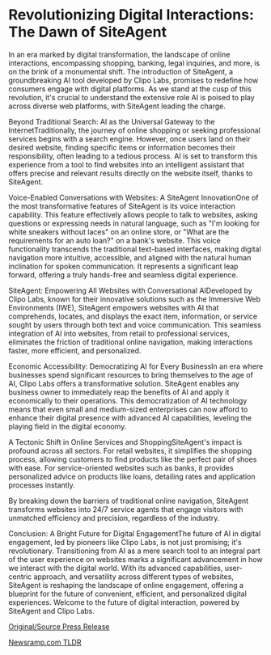 # Revolutionizing Digital Interactions: The Dawn of SiteAgent

In an era marked by digital transformation, the landscape of online interactions, encompassing shopping, banking, legal inquiries, and more, is on the brink of a monumental shift. The introduction of SiteAgent, a groundbreaking AI tool developed by Clipo Labs, promises to redefine how consumers engage with digital platforms. As we stand at the cusp of this revolution, it's crucial to understand the extensive role AI is poised to play across diverse web platforms, with SiteAgent leading the charge.

Beyond Traditional Search: AI as the Universal Gateway to the InternetTraditionally, the journey of online shopping or seeking professional services begins with a search engine. However, once users land on their desired website, finding specific items or information becomes their responsibility, often leading to a tedious process. AI is set to transform this experience from a tool to find websites into an intelligent assistant that offers precise and relevant results directly on the website itself, thanks to SiteAgent.

Voice-Enabled Conversations with Websites: A SiteAgent InnovationOne of the most transformative features of SiteAgent is its voice interaction capability. This feature effectively allows people to talk to websites, asking questions or expressing needs in natural language, such as "I'm looking for white sneakers without laces" on an online store, or "What are the requirements for an auto loan?" on a bank's website. This voice functionality transcends the traditional text-based interfaces, making digital navigation more intuitive, accessible, and aligned with the natural human inclination for spoken communication. It represents a significant leap forward, offering a truly hands-free and seamless digital experience.

SiteAgent: Empowering All Websites with Conversational AIDeveloped by Clipo Labs, known for their innovative solutions such as the Immersive Web Environments (IWE), SiteAgent empowers websites with AI that comprehends, locates, and displays the exact item, information, or service sought by users through both text and voice communication. This seamless integration of AI into websites, from retail to professional services, eliminates the friction of traditional online navigation, making interactions faster, more efficient, and personalized.

Economic Accessibility: Democratizing AI for Every BusinessIn an era where businesses spend significant resources to bring themselves to the age of AI, Clipo Labs offers a transformative solution. SiteAgent enables any business owner to immediately reap the benefits of AI and apply it economically to their operations. This democratization of AI technology means that even small and medium-sized enterprises can now afford to enhance their digital presence with advanced AI capabilities, leveling the playing field in the digital economy.

A Tectonic Shift in Online Services and ShoppingSiteAgent's impact is profound across all sectors. For retail websites, it simplifies the shopping process, allowing customers to find products like the perfect pair of shoes with ease. For service-oriented websites such as banks, it provides personalized advice on products like loans, detailing rates and application processes instantly.

By breaking down the barriers of traditional online navigation, SiteAgent transforms websites into 24/7 service agents that engage visitors with unmatched efficiency and precision, regardless of the industry.

Conclusion: A Bright Future for Digital EngagementThe future of AI in digital engagement, led by pioneers like Clipo Labs, is not just promising; it's revolutionary. Transitioning from AI as a mere search tool to an integral part of the user experience on websites marks a significant advancement in how we interact with the digital world. With its advanced capabilities, user-centric approach, and versatility across different types of websites, SiteAgent is reshaping the landscape of online engagement, offering a blueprint for the future of convenient, efficient, and personalized digital experiences. Welcome to the future of digital interaction, powered by SiteAgent and Clipo Labs. 

[Original/Source Press Release](https://blockchainwire.io/press-release/revolutionizing-digital-interactions-the-dawn-of-siteagent) 

[Newsramp.com TLDR](https://newsramp.com/None) 